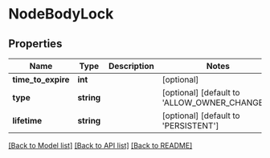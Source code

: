 # NodeBodyLock

## Properties
Name | Type | Description | Notes
------------ | ------------- | ------------- | -------------
**time_to_expire** | **int** |  | [optional] 
**type** | **string** |  | [optional] [default to 'ALLOW_OWNER_CHANGES']
**lifetime** | **string** |  | [optional] [default to 'PERSISTENT']

[[Back to Model list]](../README.md#documentation-for-models) [[Back to API list]](../README.md#documentation-for-api-endpoints) [[Back to README]](../README.md)


